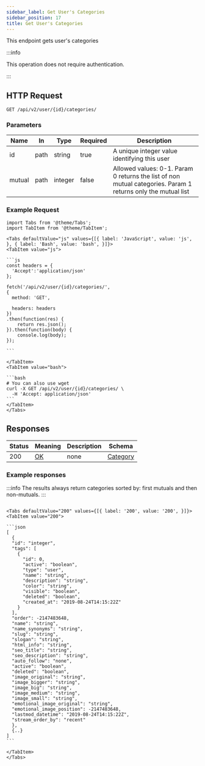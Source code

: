 ```yaml
---
sidebar_label: Get User's Categories
sidebar_position: 17
title: Get User's Categories
---
```


This endpoint gets user's categories

:::info

This operation does not require authentication.

:::

## HTTP Request

`GET /api/v2/user/{id}/categories/`

### Parameters

|Name|In|Type|Required|Description|
|---|---|---|---|---|
|id|path|string|true|A unique integer value identifying this user|
|mutual|path|integer|false|Allowed values: 0-1. Param 0 returns the list of non mutual categories. Param 1 returns only the mutual list|

### Example Request

````mdx-code-block
import Tabs from '@theme/Tabs';
import TabItem from '@theme/TabItem';

<Tabs defaultValue="js" values={[{ label: 'JavaScript', value: 'js', }, { label: 'Bash', value: 'bash', }]}>
<TabItem value="js">

```js
const headers = {
  'Accept':'application/json'
};

fetch('/api/v2/user/{id}/categories/',
{
  method: 'GET',

  headers: headers
})
.then(function(res) {
    return res.json();
}).then(function(body) {
    console.log(body);
});

```

</TabItem>
<TabItem value="bash">

```bash
# You can also use wget
curl -X GET /api/v2/user/{id}/categories/ \
  -H 'Accept: application/json'
```
</TabItem>
</Tabs>
````

## Responses

|Status|Meaning|Description|Schema|
|---|---|---|---|
|200|[OK](https://tools.ietf.org/html/rfc7231#section-6.3.1)|none|[Category](/docs/apireference/v2/schemas/category)|

### Example responses

:::info
The results always return categories sorted by: first mutuals and then non-mutuals.
:::

````mdx-code-block

<Tabs defaultValue="200" values={[{ label: '200', value: '200', }]}>
<TabItem value="200">

```json
[
  {
  "id": "integer",
  "tags": [
    {
      "id": 0,
      "active": "boolean",
      "type": "user",
      "name": "string",
      "description": "string",
      "color": "string",
      "visible": "boolean",
      "deleted": "boolean",
      "created_at": "2019-08-24T14:15:22Z"
    }
  ],
  "order": -2147483648,
  "name": "string",
  "name_synonyms": "string",
  "slug": "string",
  "slogan": "string",
  "html_info": "string",
  "seo_title": "string",
  "seo_description": "string",
  "auto_follow": "none",
  "active": "boolean",
  "deleted": "boolean",
  "image_original": "string",
  "image_bigger": "string",
  "image_big": "string",
  "image_medium": "string",
  "image_small": "string",
  "emotional_image_original": "string",
  "emotional_image_position": -2147483648,
  "lastmod_datetime": "2019-08-24T14:15:22Z",
  "stream_order_by": "recent"
  },
  {..}
]
```

</TabItem>
</Tabs>
````




